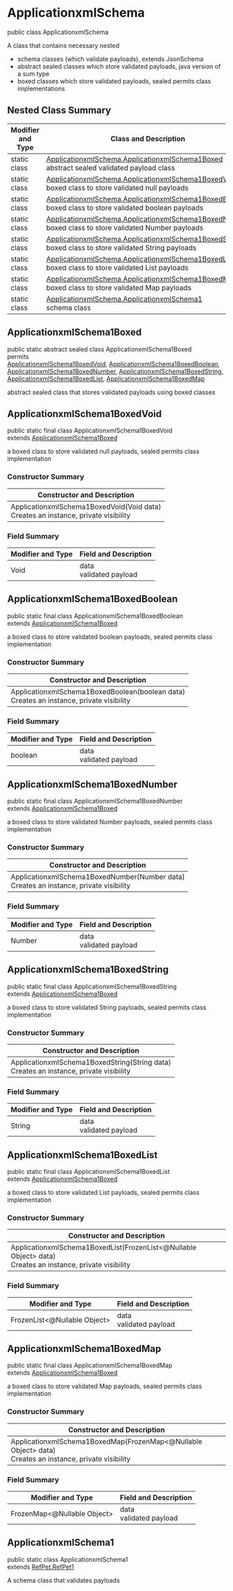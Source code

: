 # ApplicationxmlSchema
public class ApplicationxmlSchema

A class that contains necessary nested
- schema classes (which validate payloads), extends JsonSchema
- abstract sealed classes which store validated payloads, java version of a sum type
- boxed classes which store validated payloads, sealed permits class implementations

## Nested Class Summary
| Modifier and Type | Class and Description |
| ----------------- | ---------------------- |
| static class | [ApplicationxmlSchema.ApplicationxmlSchema1Boxed](#applicationxmlschema1boxed)<br> abstract sealed validated payload class |
| static class | [ApplicationxmlSchema.ApplicationxmlSchema1BoxedVoid](#applicationxmlschema1boxedvoid)<br> boxed class to store validated null payloads |
| static class | [ApplicationxmlSchema.ApplicationxmlSchema1BoxedBoolean](#applicationxmlschema1boxedboolean)<br> boxed class to store validated boolean payloads |
| static class | [ApplicationxmlSchema.ApplicationxmlSchema1BoxedNumber](#applicationxmlschema1boxednumber)<br> boxed class to store validated Number payloads |
| static class | [ApplicationxmlSchema.ApplicationxmlSchema1BoxedString](#applicationxmlschema1boxedstring)<br> boxed class to store validated String payloads |
| static class | [ApplicationxmlSchema.ApplicationxmlSchema1BoxedList](#applicationxmlschema1boxedlist)<br> boxed class to store validated List payloads |
| static class | [ApplicationxmlSchema.ApplicationxmlSchema1BoxedMap](#applicationxmlschema1boxedmap)<br> boxed class to store validated Map payloads |
| static class | [ApplicationxmlSchema.ApplicationxmlSchema1](#applicationxmlschema1)<br> schema class |

## ApplicationxmlSchema1Boxed
public static abstract sealed class ApplicationxmlSchema1Boxed<br>
permits<br>
[ApplicationxmlSchema1BoxedVoid](#applicationxmlschema1boxedvoid),
[ApplicationxmlSchema1BoxedBoolean](#applicationxmlschema1boxedboolean),
[ApplicationxmlSchema1BoxedNumber](#applicationxmlschema1boxednumber),
[ApplicationxmlSchema1BoxedString](#applicationxmlschema1boxedstring),
[ApplicationxmlSchema1BoxedList](#applicationxmlschema1boxedlist),
[ApplicationxmlSchema1BoxedMap](#applicationxmlschema1boxedmap)

abstract sealed class that stores validated payloads using boxed classes

## ApplicationxmlSchema1BoxedVoid
public static final class ApplicationxmlSchema1BoxedVoid<br>
extends [ApplicationxmlSchema1Boxed](#applicationxmlschema1boxed)

a boxed class to store validated null payloads, sealed permits class implementation

### Constructor Summary
| Constructor and Description |
| --------------------------- |
| ApplicationxmlSchema1BoxedVoid(Void data)<br>Creates an instance, private visibility |

### Field Summary
| Modifier and Type | Field and Description |
| ----------------- | ---------------------- |
| Void | data<br>validated payload |

## ApplicationxmlSchema1BoxedBoolean
public static final class ApplicationxmlSchema1BoxedBoolean<br>
extends [ApplicationxmlSchema1Boxed](#applicationxmlschema1boxed)

a boxed class to store validated boolean payloads, sealed permits class implementation

### Constructor Summary
| Constructor and Description |
| --------------------------- |
| ApplicationxmlSchema1BoxedBoolean(boolean data)<br>Creates an instance, private visibility |

### Field Summary
| Modifier and Type | Field and Description |
| ----------------- | ---------------------- |
| boolean | data<br>validated payload |

## ApplicationxmlSchema1BoxedNumber
public static final class ApplicationxmlSchema1BoxedNumber<br>
extends [ApplicationxmlSchema1Boxed](#applicationxmlschema1boxed)

a boxed class to store validated Number payloads, sealed permits class implementation

### Constructor Summary
| Constructor and Description |
| --------------------------- |
| ApplicationxmlSchema1BoxedNumber(Number data)<br>Creates an instance, private visibility |

### Field Summary
| Modifier and Type | Field and Description |
| ----------------- | ---------------------- |
| Number | data<br>validated payload |

## ApplicationxmlSchema1BoxedString
public static final class ApplicationxmlSchema1BoxedString<br>
extends [ApplicationxmlSchema1Boxed](#applicationxmlschema1boxed)

a boxed class to store validated String payloads, sealed permits class implementation

### Constructor Summary
| Constructor and Description |
| --------------------------- |
| ApplicationxmlSchema1BoxedString(String data)<br>Creates an instance, private visibility |

### Field Summary
| Modifier and Type | Field and Description |
| ----------------- | ---------------------- |
| String | data<br>validated payload |

## ApplicationxmlSchema1BoxedList
public static final class ApplicationxmlSchema1BoxedList<br>
extends [ApplicationxmlSchema1Boxed](#applicationxmlschema1boxed)

a boxed class to store validated List payloads, sealed permits class implementation

### Constructor Summary
| Constructor and Description |
| --------------------------- |
| ApplicationxmlSchema1BoxedList(FrozenList<@Nullable Object> data)<br>Creates an instance, private visibility |

### Field Summary
| Modifier and Type | Field and Description |
| ----------------- | ---------------------- |
| FrozenList<@Nullable Object> | data<br>validated payload |

## ApplicationxmlSchema1BoxedMap
public static final class ApplicationxmlSchema1BoxedMap<br>
extends [ApplicationxmlSchema1Boxed](#applicationxmlschema1boxed)

a boxed class to store validated Map payloads, sealed permits class implementation

### Constructor Summary
| Constructor and Description |
| --------------------------- |
| ApplicationxmlSchema1BoxedMap(FrozenMap<@Nullable Object> data)<br>Creates an instance, private visibility |

### Field Summary
| Modifier and Type | Field and Description |
| ----------------- | ---------------------- |
| FrozenMap<@Nullable Object> | data<br>validated payload |

## ApplicationxmlSchema1
public static class ApplicationxmlSchema1<br>
extends [RefPet.RefPet1](../../../../components/schemas/RefPet.md#refpet1)

A schema class that validates payloads
